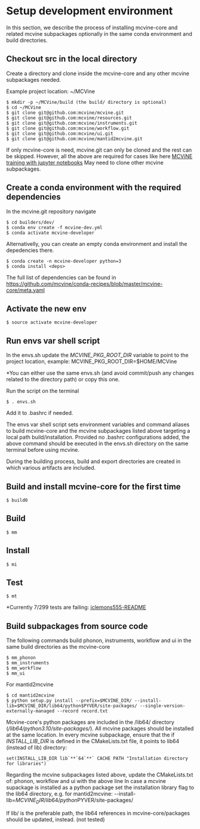 # Setup development environment
In this section, we describe the process of installing mcvine-core and related mcvine subpackages optionally in the same conda environment and build directories.

## Checkout src in the local directory
Create a directory and clone inside the mcvine-core and any other mcvine subpackages needed.

Example project location: ~/MCVine

```
$ mkdir -p ~/MCVine/build (the build/ directory is optional)
$ cd ~/MCVine
$ git clone git@github.com:mcvine/mcvine.git
$ git clone git@github.com:mcvine/resources.git
$ git clone git@github.com:mcvine/instruments.git
$ git clone git@github.com:mcvine/workflow.git
$ git clone git@github.com:mcvine/ui.git
$ git clone git@github.com:mcvine/mantid2mcvine.git
```

If only mcvine-core is need, mcvine.git can only be cloned and the rest can be skipped.
However, all the above are required for cases like here [MCViNE training with jupyter notebooks](https://github.com/mcvine/training)
May need to clone other mcvine subpackages.

## Create a conda environment with the required dependencies

In the mcvine.git repository navigate

```
$ cd builders/dev/
$ conda env create -f mcvine-dev.yml
$ conda activate mcvine-developer
```

Alternativelly, you can create an empty conda environment and install the depedencies there.
```
$ conda create -n mcvine-developer python=3
$ conda install <deps>
```

The full list of dependencies can be found in 
https://github.com/mcvine/conda-recipes/blob/master/mcvine-core/meta.yaml


## Activate the new env

```
$ source activate mcvine-developer
```

## Run envs var shell script

In the envs.sh update the *MCVINE_PKG_ROOT_DIR* variable to point to the project location, 
example: MCVINE_PKG_ROOT_DIR=$HOME/MCVine

*You can either use the same envs.sh (and avoid commit/push any changes related to the directory path) or copy this one.

Run the script on the terminal

```
$ . envs.sh
```
Add it to .bashrc if needed.

The envs var shell script sets environment variables and command aliases to build mcvine-core and the mcvine subpackages listed above targeting a local path build/installation.
Provided no .bashrc configurations added, the above command should be executed in the envs.sh directory on the same terminal before using mcvine.

During the building process, build and export directories are created in which various artifacts are included.

## Build and install mcvine-core for the first time
```
$ build0
```

## Build
```
$ mm
```

## Install
```
$ mi
```

## Test
```
$ mt

```
*Currently 7/299 tests are failing: [jclemons555-README](https://github.com/jclemons555/mcvine/blob/master/README.md)

## Build subpackages from source code
The following commands build phonon, instruments, workflow and ui in the same build directories as the mcvine-core
```
$ mm_phonon
$ mm_instruments
$ mm_workflow
$ mm_ui
```

For mantid2mcvine
```
$ cd mantid2mcvine
$ python setup.py install --prefix=$MCVINE_DIR/ --install-lib=$MCVINE_DIR/lib64/python$PYVER/site-packages/ --single-version-externally-managed --record record.txt
```

Mcvine-core's python packages are included in the <export>/lib64/ directory (*<export>/lib64/python3.10/site-packages/*). All mcvine packages should be installed at the same location.
In every mcvine subpackage, ensure that the if *INSTALL_LIB_DIR* is defined in the CMakeLists.txt file, it points to lib64 (instead of lib) directory:

```
set(INSTALL_LIB_DIR lib`**`64`**` CACHE PATH "Installation directory for libraries")
```

Regarding the mcvine subpackages listed above, update the CMakeLists.txt of: phonon, workflow and ui with the above line
In case a mcvine supackage is installed as a python package set the installation library flag to the lib64 directory, e.g. for mantid2mcvine: 
--install-lib=$MCVINE_DIR/lib64/python$PYVER/site-packages/

If lib/ is the preferable path, the lib64 references in mcvine-core/packages should be updated, instead. (not tested)


